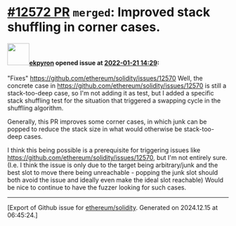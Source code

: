 # [\#12572 PR](https://github.com/ethereum/solidity/pull/12572) `merged`: Improved stack shuffling in corner cases.

#### <img src="https://avatars.githubusercontent.com/u/1347491?v=4" width="50">[ekpyron](https://github.com/ekpyron) opened issue at [2022-01-21 14:29](https://github.com/ethereum/solidity/pull/12572):

"Fixes" https://github.com/ethereum/solidity/issues/12570
Well, the concrete case in https://github.com/ethereum/solidity/issues/12570 is still a stack-too-deep case, so I'm not adding it as test, but I added a specific stack shuffling test for the situation that triggered a swapping cycle in the shuffling algorithm.

Generally, this PR improves some corner cases, in which junk can be popped to reduce the stack size in what would otherwise be stack-too-deep cases.

I think this being possible is a prerequisite for triggering issues like https://github.com/ethereum/solidity/issues/12570, but I'm not entirely sure. (I.e. I think the issue is only due to the target being arbitrary/junk and the best slot to move there being unreachable - popping the junk slot should both avoid the issue and ideally even make the ideal slot reachable) Would be nice to continue to have the fuzzer looking for such cases.





-------------------------------------------------------------------------------



[Export of Github issue for [ethereum/solidity](https://github.com/ethereum/solidity). Generated on 2024.12.15 at 06:45:24.]

